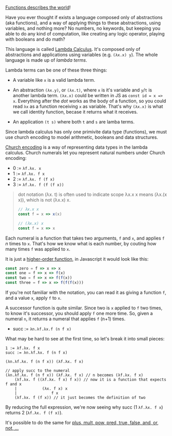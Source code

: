 [Functions describes the world](https://youtu.be/zHU1xH6Ogs4?si=DARVzaLnBgp5OAyx)!

Have you ever thought if exists a language composed only of abstractions (aka functions), and a way of applying things to these abstractions, using variables, and nothing more? No numbers, no keywords, but keeping you able to do any kind of computation, like creating any logic operator, playing with booleans and do math? 

This language is called [Lambda Calculus](https://en.wikipedia.org/wiki/Lambda_calculus). It's composed only of abstractions and applications using variables (e.g. `(λx.x) y`). The whole language is made up of _lambda terms_. 

Lambda terms can be one of these three things:

- A variable like `x` is a valid lambda term.

- An abstraction `(λx.y)`, or `(λx.t)`, where `x` is it's variable and `y`/`t` is another lambda term. `(λx.x)` could be written in JS as `const id = x => x`. Everything after the _dot_ works as the body of a function, so you could read `λx` as a function receiving `x` as variable. That's why `(λx.x)` is what we call identity function, becase it returns what it receives.

- An application `(t s)` where both `t` and `s` are lamba terms.

Since lambda calculus has only one primivite data type (functions), we must use church encoding to model arithmetic, booleans and data structures.

[Church encoding](https://en.wikipedia.org/wiki/Church_encoding) is a way of representing data types in the lambda calculus. Church numerals let you represent natural numbers under Church encoding:

- 0 := `λf.λx. x`
- 1 := `λf.λx. f x`
- 2 := `λf.λx. f (f x)`
- 3 := `λf.λx. f (f (f x))`

> dot notation (λx. t) is often used to indicate scope λx.x x means (λx.(x x)), which is not (λx.x) x. 
> ```javascript
>// λx.x x
>const f = x => x(x)
>
>// (λx.x) x
>const f = x => x
>```

Each numeral is a function that takes two arguments, `f` and `x`, and applies `f` _n_ times to `x`. That's how we know what is each number, by couting how many times `f` was applied to `x`.

It is just a [higher-order function](https://en.wikipedia.org/wiki/Higher-order_function), in Javascript it would look like this:
```javascript
const zero = f => x => x
const one = f => x => f(x)
const two = f => x => f(f(x))
const three = f => x => f(f(f(x))) 
```

If you're not familiar with the notation, you can read it as giving a function `f`, and a value `x`, apply `f` to `x`.

A successor function is quite similar. Since two is `x` applied to `f` two times, to know it's successor, you should apply `f` one more time. So, given a numeral `n`, it returns a numeral that applies `f` (n+1) times.

- succ := `λn.λf.λx.f (n f x)`

What may be hard to see at the first time, so let's break it into small pieces:

```
1 := λf.λx. f x
succ := λn.λf.λx. f (n f x)

(λn.λf.λx. f (n f x)) (λf.λx. f x)

// apply succ to the numeral
(λn.λf.λx. f (n f x)) (λf.λx. f x) // n becomes (λf.λx. f x)
    (λf.λx. f ((λf.λx. f x) f x)) // now it is a function that expects f and x
    |           (λx. f x) x
    |               f x
    (λf.λx. f (f x)) // it just becomes the definition of two
```

By reducing the full expression, we're now seeing why succ (1 `λf.λx. f x`) returns 2 (`λf.λx. f (f x)`).

It's possible to do the same for [plus, mult, pow, pred, true, false, and, or, not, ...](https://en.wikipedia.org/wiki/Lambda_calculus#Arithmetic_in_lambda_calculus)